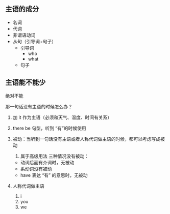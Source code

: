 ## 主语的成分
- 名词
- 代词
- 非谓语动词
- 从句（引导词+句子）
	- 引导词
		- who
		- what
	- 句子


## 主语能不能少
绝对不能

那一句话没有主语的时候怎么办？

1. 加 it 作为主语（必须和天气、温度、时间有关系）
2. there be 句型，听到 “有”的时候使用
3. 被动：当听到一句话没有主语或者人称代词做主语的时候，都可以考虑写成被动
	1. 属于高级用法
	三种情况没有被动：
	- 动词后面有介词时，无被动
	- 系动词没有被动
	- have 表达 “有” 的意思时，无被动

4. 人称代词做主语
	1. i
	2. you
	3. we
